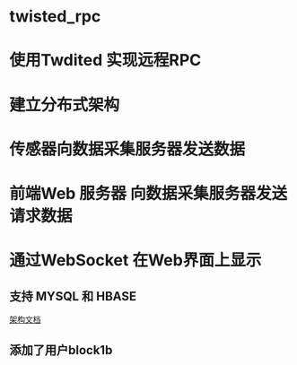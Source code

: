 # twisted_rpc

# 使用Twdited 实现远程RPC 

#  建立分布式架构

# 传感器向数据采集服务器发送数据 

# 前端Web 服务器 向数据采集服务器发送请求数据

# 通过WebSocket 在Web界面上显示

## 支持 MYSQL 和 HBASE

[架构文档](http://cherrymonth.top:5000/display/96)

## 添加了用户block1b
## 
